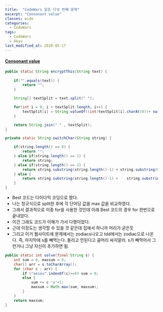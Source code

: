 ```yaml
---
title:  "CodeWars 일흔 다섯 번째 문제"
excerpt: "Consonant value"
classes: wide
categories:
  - CodeWars
tags:
  - CodeWars
  - 6kyu
last_modified_at: 2020-05-17
---
```


#### [Consonant value](https://www.codewars.com/kata/59c633e7dcc4053512000073)

```java
public static String encryptThis(String text) {
      
    if("".equals(text)) {
        return "";
    }

    String[] textSplit = text.split(" ");

    for(int i = 0; i < textSplit.length; i++) {
        textSplit[i] = String.valueOf((int)textSplit[i].charAt(0))+ switchChar(textSplit[i].substring(1));
    }

    return String.join(" " , textSplit);
}

private static String switchChar(String string) {

    if(string.length() == 0) {
        return "";
    } else if(string.length() == 1) {
        return string;
    } else if(string.length() == 2) {
        return string.substring(string.length()-1) + string.substring(0,1);
    } else {
        return string.substring(string.length()-1) + 	string.substring(1,string.length()-1) + string.substring(0,1);
    }
}
```

* Best 코드는 다이다믹 코딩으로 짰다.
* 나는 정규식으로 split한 후에 각 단어당 값을 max 값을 비교하였다.
* 그래서 결과적으로 이중 for을 사용한 것인데 아래 Best 코드의 경우 for 한번으로 끝내었다.
* 이건 그래도 코드가 이해가 가서 다행이었다.
* 근데 이정도는 생각할 수 있을 것 같은데 집에서 하니까 머리가 굳은듯
* 그리고 이거 웹사이트에  문제에서는 zodiacs나오고 tdd에서는 zodiac으로 나온다. 즉, 마지막에 s를 빼먹는다. 돌리고 안된다고 골머리 싸지말라. s가 빼먹어서 그런거니 그냥 자신이 추가하면 됨. 

```java
public static int solve(final String s) {
    int sum = 0, maxsum = 0;
    char[] arr = s.toCharArray();
    for (char c : arr) {
        if ("aeiou".indexOf(c)>=0) sum = 0;
        else {
            sum += c-'a'+1;
            maxsum = Math.max(sum, maxsum);
        }
    }
    return maxsum;
}
```

